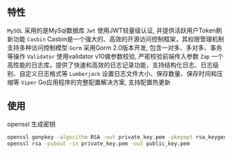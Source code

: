 ## 特性
`MySQL` 采用的是MySql数据库
`Jwt` 使用JWT轻量级认证, 并提供活跃用户Token刷新功能
`Casbin` Casbin是一个强大的、高效的开源访问控制框架，其权限管理机制支持多种访问控制模型
`Gorm` 采用Gorm 2.0版本开发, 包含一对多、多对多、事务等操作
`Validator` 使用validator v10做参数校验, 严密校验前端传入参数
`Zap` 一个高性能的日志库，提供了快速和高效的日志记录功能，支持结构化日志、日志级别、自定义日志格式等
`Lumberjack` 设置日志文件大小、保存数量、保存时间和压缩等
`Viper` Go应用程序的完整配置解决方案, 支持配置热更新

## 使用

openssl 生成密钥
```bash
openssl genpkey -algorithm RSA -out private_key.pem -pkeyopt rsa_keygen_bits:2048
openssl rsa -pubout -in private_key.pem -out public_key.pem
```